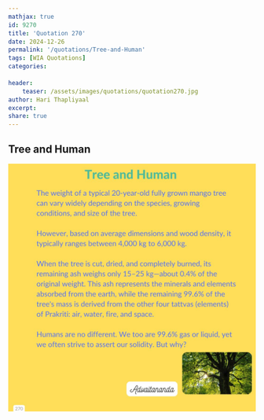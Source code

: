 ```yaml
---
mathjax: true
id: 9270
title: 'Quotation 270'
date: 2024-12-26
permalink: '/quotations/Tree-and-Human'
tags: [WIA Quotations] 
categories: 

header:
    teaser: /assets/images/quotations/quotation270.jpg
author: Hari Thapliyaal 
excerpt:
share: true 
---
```


## Tree and Human

![Tree and Human](/assets/images/quotations/quotation270.jpg)
